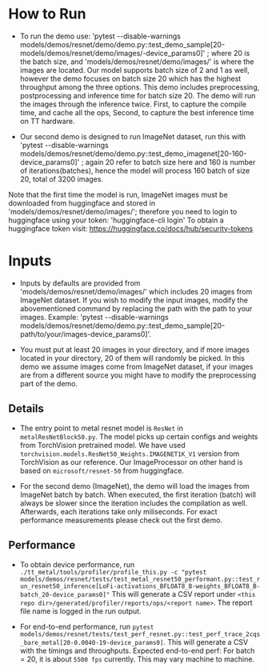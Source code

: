 # How to Run
+ To run the demo use:
'pytest --disable-warnings models/demos/resnet/demo/demo.py::test_demo_sample[20-models/demos/resnet/demo/images/-device_params0]'
; where 20 is the batch size, and 'models/demos/resnet/demo/images/' is where the images are located. Our model supports batch size of 2 and 1 as well, however the demo focuses on batch size 20 which has the highest throughput among the three options. This demo includes preprocessing, postprocessing and inference time for batch size 20. The demo will run the images through the inference twice. First, to capture the compile time, and cache all the ops, Second, to capture the best inference time on TT hardware.

+ Our second demo is designed to run ImageNet dataset, run this with
'pytest --disable-warnings models/demos/resnet/demo/demo.py::test_demo_imagenet[20-160-device_params0]'
; again 20 refer to batch size here and 160 is number of iterations(batches), hence the model will process 160 batch of size 20, total of 3200 images.

Note that the first time the model is run, ImageNet images must be downloaded from huggingface and stored in  'models/demos/resnet/demo/images/'; therefore you need to login to huggingface using your token: 'huggingface-cli login'
To obtain a huggingface token visit: https://huggingface.co/docs/hub/security-tokens

# Inputs
+ Inputs by defaults are provided from 'models/demos/resnet/demo/images/' which includes 20 images from ImageNet dataset. If you wish to modify the input images, modify the abovementioned command by replacing the path with the path to your images. Example:
'pytest --disable-warnings models/demos/resnet/demo/demo.py::test_demo_sample[20-path/to/your/images-device_params0]'.

+ You must put at least 20 images in your directory, and if more images located in your directory, 20 of them will randomly be picked. In this demo we assume images come from ImageNet dataset, if your images are from a different source you might have to modify the preprocessing part of the demo.

## Details

+ The entry point to metal resnet model is `ResNet` in `metalResNetBlock50.py`. The model picks up certain configs and weights from TorchVision pretrained model. We have used `torchvision.models.ResNet50_Weights.IMAGENET1K_V1` version from TorchVision as our reference.
Our ImageProcessor on other hand is based on `microsoft/resnet-50` from huggingface.

+ For the second demo (ImageNet), the demo will load the images from ImageNet batch by batch. When executed, the first iteration (batch) will always be slower since the iteration includes the compilation as well. Afterwards, each iterations take only miliseconds. For exact performance measurements please check out the first demo.

## Performance

+ To obtain device performance, run `./tt_metal/tools/profiler/profile_this.py -c "pytest models/demos/resnet/tests/test_metal_resnet50_performant.py::test_run_resnet50_inference[LoFi-activations_BFLOAT8_B-weights_BFLOAT8_B-batch_20-device_params0]"`
This will generate a CSV report under `<this repo dir>/generated/profiler/reports/ops/<report name>`. The report file name is logged in the run output.

+ For end-to-end performance, run `pytest models/demos/resnet/tests/test_perf_resnet.py::test_perf_trace_2cqs_bare_metal[20-0.0040-19-device_params0]`. This will generate a CSV with the timings and throughputs.
Expected end-to-end perf: For batch = 20, it is about `5500 fps` currently. This may vary machine to machine.
